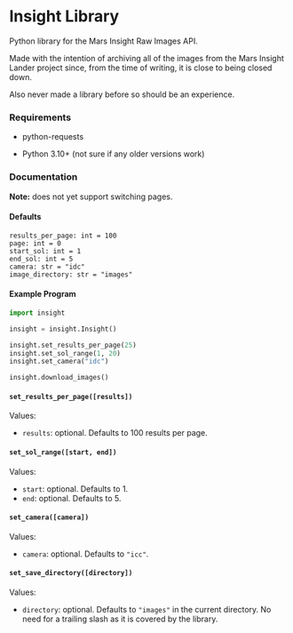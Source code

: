 # Insight Library

Python library for the Mars Insight Raw Images API.

Made with the intention of archiving all of the images from the Mars Insight
Lander project since, from the time of writing, it is close to being closed
down.

Also never made a library before so should be an experience.

### Requirements

* python-requests

* Python 3.10+ (not sure if any older versions work)

### Documentation

**Note:** does not yet support switching pages.

#### Defaults

```
results_per_page: int = 100
page: int = 0
start_sol: int = 1
end_sol: int = 5
camera: str = "idc"
image_directory: str = "images"
```

#### Example Program

```python
import insight

insight = insight.Insight()

insight.set_results_per_page(25)
insight.set_sol_range(1, 20)
insight.set_camera("idc")

insight.download_images()
```

#### `set_results_per_page([results])`

Values:

* `results`: optional. Defaults to 100 results per page.

#### `set_sol_range([start, end])`

Values:

* `start`: optional. Defaults to 1.
* `end`: optional. Defaults to 5.

#### `set_camera([camera])`

Values:

* `camera`: optional. Defaults to `"icc"`.

#### `set_save_directory([directory])`

Values:

* `directory`: optional. Defaults to `"images"` in the current directory. No
  need for a trailing slash as it is covered by the library.

